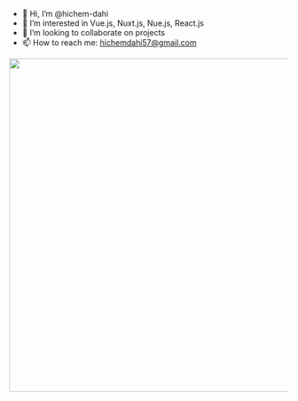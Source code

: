 - 👋 Hi, I’m @hichem-dahi
- 👀 I’m interested in Vue.js, Nuxt.js, Nue.js, React.js
- 💞️ I’m looking to collaborate on projects
- 📫 How to reach me: hichemdahi57@gmail.com

<!---
hichem-dahi/hichem-dahi is a ✨ special ✨ repository because its `README.md` (this file) appears on your GitHub profile.
You can click the Preview link to take a look at your changes.
--->
<a src="https://nuxters.nuxt.com/hichem-dahi"> 
  <img src="https://nuxters.nuxt.com/card/hichem-dahi/og.png" width="600">
</a>

